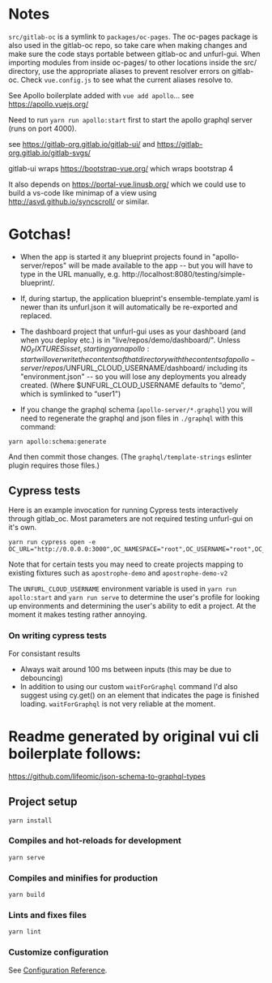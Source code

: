 # Notes

`src/gitlab-oc` is a symlink to `packages/oc-pages`.   The oc-pages package is also used in the gitlab-oc repo, so take care when making changes and make sure the code stays portable between gitlab-oc and unfurl-gui.  When importing modules from inside oc-pages/ to other locations inside the src/ directory, use the appropriate aliases to prevent resolver errors on gitlab-oc.  Check `vue.config.js` to see what the current aliases resolve to.

See Apollo boilerplate added with `vue add apollo`... see https://apollo.vuejs.org/

Need to run `yarn run apollo:start` first to start the apollo graphql server (runs on port 4000).

see https://gitlab-org.gitlab.io/gitlab-ui/ and https://gitlab-org.gitlab.io/gitlab-svgs/

gitlab-ui wraps https://bootstrap-vue.org/ which wraps bootstrap 4

It also depends on https://portal-vue.linusb.org/ which we could use to build a vs-code like minimap of a view using http://asvd.github.io/syncscroll/ or similar.
# Gotchas!

* When the app is started it any blueprint projects found in "apollo-server/repos" will be made available to the app -- but you will have to type in the URL manually, e.g. http://localhost:8080/testing/simple-blueprint/.

* If, during startup, the application blueprint's ensemble-template.yaml is newer than its unfurl.json it will automatically be re-exported and replaced.

* The dashboard project that unfurl-gui uses as your dashboard (and when you deploy etc.) is in "live/repos/demo/dashboard/". Unless $NO_FIXTURES is set, starting yarn apollo:start will overwrite the contents of that directory with the contents of apollo-server/repos/$UNFURL_CLOUD_USERNAME/dashboard/ including its "environment.json" -- so you will lose any deployments you already created. (Where $UNFURL_CLOUD_USERNAME defaults to “demo”, which is symlinked to “user1")

* If you change the graphql schema (`apollo-server/*.graphql`) you will need to regenerate the graphql and json files in `./graphql` with this command:

```
yarn apollo:schema:generate    
```

And then commit those changes. (The `graphql/template-strings` eslinter plugin requires those files.)

## Cypress tests
Here is an example invocation for running Cypress tests interactively through gitlab_oc.  Most parameters are not required testing unfurl-gui on it's own.
```
yarn run cypress open -e OC_URL="http://0.0.0.0:3000",OC_NAMESPACE="root",OC_USERNAME="root",OC_PASSWORD="c6uRYQKrLuxNCd8"
```

Note that for certain tests you may need to create projects mapping to existing fixtures such as `apostrophe-demo` and `apostrophe-demo-v2`

The `UNFURL_CLOUD_USERNAME` environment variable is used in `yarn run apollo:start` and `yarn run serve` to determine the user's profile for looking up environments and determining the user's ability to edit a project.  At the moment it makes testing rather annoying.

### On writing cypress tests
For consistant results
* Always wait around 100 ms between inputs (this may be due to debouncing)
* In addition to using our custom `waitForGraphql` command I'd also suggest using cy.get() on an element that indicates the page is finished loading.  `waitForGraphql` is not very reliable at the moment.

# Readme generated by original vui cli boilerplate follows:

https://github.com/lifeomic/json-schema-to-graphql-types


## Project setup
```
yarn install
```

### Compiles and hot-reloads for development
```
yarn serve
```

### Compiles and minifies for production
```
yarn build
```

### Lints and fixes files
```
yarn lint
```

### Customize configuration
See [Configuration Reference](https://cli.vuejs.org/config/).

